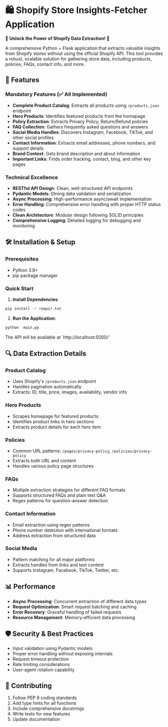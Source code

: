 # 🛍️ Shopify Store Insights-Fetcher Application

🚀 **Unlock the Power of Shopify Data Extraction!** 🚀

A comprehensive Python + Flask application that extracts valuable insights from Shopify stores without using the official Shopify API. This tool provides a robust, scalable solution for gathering store data, including products, policies, FAQs, contact info, and more.


## 🚀 Features

### Mandatory Features (✅ All Implemented)
- **Complete Product Catalog**: Extracts all products using `/products.json` endpoint
- **Hero Products**: Identifies featured products from the homepage
- **Policy Extraction**: Extracts Privacy Policy, Return/Refund policies
- **FAQ Collection**: Gathers frequently asked questions and answers
- **Social Media Handles**: Discovers Instagram, Facebook, TikTok, and other social profiles
- **Contact Information**: Extracts email addresses, phone numbers, and support details
- **Brand Context**: Gets brand description and about information
- **Important Links**: Finds order tracking, contact, blog, and other key pages

### Technical Excellence
- **RESTful API Design**: Clean, well-structured API endpoints
- **Pydantic Models**: Strong data validation and serialization
- **Async Processing**: High-performance async/await implementation
- **Error Handling**: Comprehensive error handling with proper HTTP status codes
- **Clean Architecture**: Modular design following SOLID principles
- **Comprehensive Logging**: Detailed logging for debugging and monitoring

## 🛠️ Installation & Setup

### Prerequisites
- Python 3.8+
- pip package manager

### Quick Start

1. **Install Dependencies**:
```bash
pip install -r requir.txt
```

2. **Run the Application**:
```bash
python  main.py
```

The API will be available at `http://localhost:5000/'


## 🔍 Data Extraction Details

### Product Catalog
- Uses Shopify's `/products.json` endpoint
- Handles pagination automatically
- Extracts: ID, title, price, images, availability, vendor info

### Hero Products
- Scrapes homepage for featured products
- Identifies product links in hero sections
- Extracts product details for each hero item

### Policies
- Common URL patterns: `/pages/privacy-policy`, `/policies/privacy-policy`
- Extracts both URL and content
- Handles various policy page structures

### FAQs
- Multiple extraction strategies for different FAQ formats
- Supports structured FAQs and plain text Q&A
- Regex patterns for question-answer detection

### Contact Information
- Email extraction using regex patterns
- Phone number detection with international formats
- Address extraction from structured data

### Social Media
- Pattern matching for all major platforms
- Extracts handles from links and text content
- Supports Instagram, Facebook, TikTok, Twitter, etc.

## 📊 Performance

- **Async Processing**: Concurrent extraction of different data types
- **Request Optimization**: Smart request batching and caching
- **Error Recovery**: Graceful handling of failed requests
- **Resource Management**: Memory-efficient data processing

## 🛡️ Security & Best Practices

- Input validation using Pydantic models
- Proper error handling without exposing internals
- Request timeout protection
- Rate limiting considerations
- User-agent rotation capability

## 🤝 Contributing

1. Follow PEP 8 coding standards
2. Add type hints for all functions
3. Include comprehensive docstrings
4. Write tests for new features
5. Update documentation
